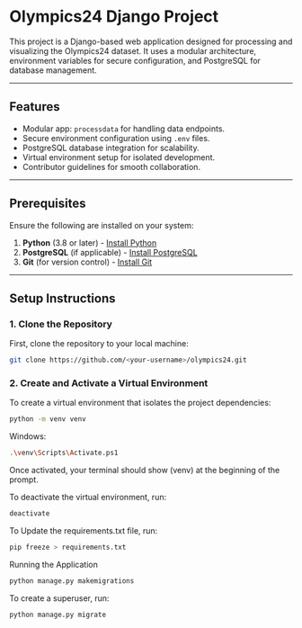 # Olympics24 Django Project

This project is a Django-based web application designed for processing and visualizing the Olympics24 dataset. It uses a modular architecture, environment variables for secure configuration, and PostgreSQL for database management.

---

## Features
- Modular app: `processdata` for handling data endpoints.
- Secure environment configuration using `.env` files.
- PostgreSQL database integration for scalability.
- Virtual environment setup for isolated development.
- Contributor guidelines for smooth collaboration.

---

## Prerequisites
Ensure the following are installed on your system:
1. **Python** (3.8 or later) - [Install Python](https://www.python.org/downloads/)
2. **PostgreSQL** (if applicable) - [Install PostgreSQL](https://www.postgresql.org/download/)
3. **Git** (for version control) - [Install Git](https://git-scm.com/downloads)

---

## Setup Instructions

### **1. Clone the Repository**
First, clone the repository to your local machine:
```bash
git clone https://github.com/<your-username>/olympics24.git
```

### **2. Create and Activate a Virtual Environment**
To create a virtual environment that isolates the project dependencies:
```bash
python -m venv venv
```

Windows:
```bash
.\venv\Scripts\Activate.ps1
```
Once activated, your terminal should show (venv) at the beginning of the prompt.

To deactivate the virtual environment, run:
```bash
deactivate
```
To Update the requirements.txt file, run:
```bash
pip freeze > requirements.txt
```

Running the Application
```bash
python manage.py makemigrations
```

To create a superuser, run:
```bash
python manage.py migrate
```